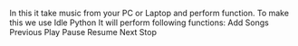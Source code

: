 In this it take music from your PC or Laptop and perform function.
To make this we use Idle Python
It will perform following functions:
Add Songs
Previous
Play
Pause
Resume
Next
Stop
